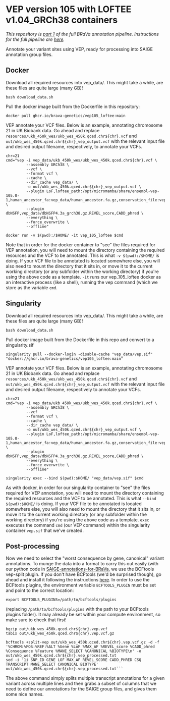 # VEP version 105 with LOFTEE v1.04_GRCh38 containers

*This repository is [part 1](https://github.com/BRaVa-genetics/variant-annotation#1-run-vep-version-105-with-loftee-v104_grch38) of the full BRaVa annotation pipeline. Instructions for the full pipeline are [here](https://github.com/BRaVa-genetics/variant-annotation).*

Annotate your variant sites using VEP, ready for processing into SAIGE annotation group files.

## Docker
Download all required resources into vep_data/. This might take a while, are these files are quite large (many GB)!
```
bash download_data.sh
```
Pull the docker image built from the Dockerfile in this repository:
```
docker pull ghcr.io/brava-genetics/vep105_loftee:main
```
VEP annotate your VCF files. Below is an example, annotating chromosome 21 in UK Biobank data. Go ahead and replace `resources/ukb_450k_wes/ukb_wes_450k.qced.chr${chr}.vcf` and `out/ukb_wes_450k.qced.chr${chr}_vep_output.vcf` with the relevant input file and desired output filename, respectively, to annotate your VCFs.
```
chr=21
cmd="vep -i vep_data/ukb_450k_wes/ukb_wes_450k.qced.chr${chr}.vcf \
         --assembly GRCh38 \
         --vcf \
         --format vcf \
         --cache \
         --dir_cache vep_data/ \
         -o out/ukb_wes_450k.qced.chr${chr}_vep_output.vcf \
         --plugin LoF,loftee_path:/opt/micromamba/share/ensembl-vep-105.0-1,human_ancestor_fa:vep_data/human_ancestor.fa.gz,conservation_file:vep_data/loftee.sql,gerp_bigwig:vep_data/gerp_conservation_scores.homo_sapiens.GRCh38.bw \
         --plugin dbNSFP,vep_data/dbNSFP4.3a_grch38.gz,REVEL_score,CADD_phred \
         --everything \
         --force_overwrite \
         --offline"

docker run -v $(pwd):/$HOME/ -it vep_105_loftee $cmd
```
Note that in order for the docker container to "see" the files required for VEP annotation, you will need to mount the directory containing the required resources and the VCF to be annotated. This is what `-v $(pwd):/$HOME/` is doing. If your VCF file to be annotated is located somewhere else, you will also need to mount the directory that it sits in, or move it to the current working directory (or any subfolder within the working directory) if you're using the above code as a template. `-it` runs our vep_105_loftee docker as an interactive process (like a shell), running the vep command (which we store as the variable `cmd`.

## Singularity
Download all required resources into vep_data/. This might take a while, are these files are quite large (many GB)!
```
bash download_data.sh
```
Pull docker image built from the Dockerfile in this repo and convert to a singularity.sif
```
singularity pull --docker-login -disable-cache "vep_data/vep.sif" "docker://ghcr.io/brava-genetics/vep105_loftee:main"
```
VEP annotate your VCF files. Below is an example, annotating chromosome 21 in UK Biobank data. Go ahead and replace `resources/ukb_450k_wes/ukb_wes_450k.qced.chr${chr}.vcf` and `out/ukb_wes_450k.qced.chr${chr}_vep_output.vcf` with the relevant input file and desired output filename, respectively to annotate your VCFs.
```
chr=21
cmd="vep -i vep_data/ukb_450k_wes/ukb_wes_450k.qced.chr${chr}.vcf \
         --assembly GRCh38 \
         --vcf
         --format vcf \
         --cache \
         --dir_cache vep_data/ \
         -o out/ukb_wes_450k.qced.chr${chr}_vep_output.vcf \
         --plugin LoF,loftee_path:/opt/micromamba/share/ensembl-vep-105.0-1,human_ancestor_fa:vep_data/human_ancestor.fa.gz,conservation_file:vep_data/loftee.sql,gerp_bigwig:vep_data/gerp_conservation_scores.homo_sapiens.GRCh38.bw \
         --plugin dbNSFP,vep_data/dbNSFP4.3a_grch38.gz,REVEL_score,CADD_phred \
         --everything \
         --force_overwrite \
         --offline"

singularity exec --bind $(pwd):$HOME/ "vep_data/vep.sif" $cmd
```
As with docker, in order for our singularity container to "see" the files required for VEP annotation, you will need to mount the directory containing the required resources and the VCF to be annotated. This is what `--bind $(pwd):$HOME/` is doing. If your VCF file to be annotated is located somewhere else, you will also need to mount the directory that it sits in, or move it to the current working directory (or any subfolder within the working directory) if you're using the above code as a template. `exec` executes the command `cmd` (our VEP command) within the singularity container `vep.sif` that we've created.

## Post-processing

Now we need to select the "worst consequence by gene, canonical" variant annotations. To munge the data into a format to carry this out easily (with our python code in [SAIGE-annotations-for-BRaVa](https://github.com/BRaVa-genetics/SAIGE-annotations-for-BRaVa), we use the BCFtools vep-split plugin. If you don't have BCFtools (we'd be surprised though), go ahead and install it following the instructions [here](https://samtools.github.io/bcftools/howtos/install.html). In order to use the BCFtools plugins, the environment variable `BCFTOOLS_PLUGIN` must be set and point to the correct location:

```
export BCFTOOLS_PLUGINS=/path/to/bcftools/plugins
```

(replacing `/path/to/bcftools/plugins` with the path to your BCFtools plugins folder). It may already be set within your compute environment, so make sure to check that first!

```
bgzip out/ukb_wes_450k.qced.chr${chr}.vep.vcf
tabix out/ukb_wes_450k.qced.chr${chr}.vep.vcf.gz

bcftools +split-vep out/ukb_wes_450k.qced.chr${chr}.vep.vcf.gz -d -f '%CHROM:%POS:%REF:%ALT %Gene %LoF %MAX_AF %REVEL_score %CADD_phred %Consequence %Feature %MANE_SELECT %CANONICAL %BIOTYPE\n' -o out/ukb_wes_450k.qced.chr${chr}.vep_processed.txt
sed -i '1i SNP_ID GENE LOF MAX_AF REVEL_SCORE CADD_PHRED CSQ TRANSCRIPT MANE_SELECT CANONICAL BIOTYPE' out/ukb_wes_450k.qced.chr${chr}.vep_processed.txt```
```
The above command simply splits multiple transcript annotations for a given variant across multiple lines and then grabs a subset of columns that we need to define our annotations for the SAIGE group files, and gives them some nice names.
